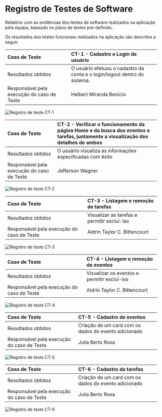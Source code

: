 # Registro de Testes de Software

Relatório com as evidências dos testes de software realizados na aplicação pela equipe, baseado no plano de testes pré-definido.

Os resultados dos testes funcionais realizados na aplicação são descritos a seguir.

|Caso de Teste    | CT-1 - Cadastro e Login de usuário |
|:---|:---|
| Resultados obtidos | O usuário efetuou o cadastro da conta e o login/logout dentro do sistema.   |
| Responsável pela execução do caso de Teste | Helbert Miranda Benício |

![Registro de teste CT-1](https://github.com/ICEI-PUC-Minas-PMV-ADS/pmv-ads-2023-2-e1-proj-web-t10-organizador-de-eventos/blob/main/codigo-fonte/pages/gif_testes/CT-1_-_Cadastro_e_Login_de_usuario.gif)

|Caso de Teste    | CT-2 - Verificar o funcionamento da página Home e da busca dos eventos e tarefas, juntamente a visualização dos detalhes de ambos |
|:---|:---|
| Resultados obtidos | O usuário visualiza as informações especificadas com êxito |
| Responsável pela execução do caso de Teste | Jefferson Wagner |

![Registro de teste CT-2 ](https://github.com/ICEI-PUC-Minas-PMV-ADS/pmv-ads-2023-2-e1-proj-web-t10-organizador-de-eventos/blob/main/codigo-fonte/pages/gif_testes/Pagina_inicial_-_CT_-_2.gif)

|Caso de Teste    | CT-3 - Listagem e remoção de tarefas |
|:---|:---|
| Resultados obtidos | Visualizar as tarefas e permitir excluí-las |
| Responsável pela execução do caso de Teste | Aldrin Taylor C. Bittencourt |

![Registro de teste CT-3 ](https://github.com/ICEI-PUC-Minas-PMV-ADS/pmv-ads-2023-2-e1-proj-web-t10-organizador-de-eventos/blob/main/codigo-fonte/pages/gif_testes/Tarefas.gif)

|Caso de Teste    | CT-4 - Listagem e remoção de eventos |
|:---|:---|
| Resultados obtidos | Visualizar os eventos e permitir excluí-los |
| Responsável pela execução do caso de Teste | Aldrin Taylor C. Bittencourt |

![Registro de teste CT-4 ](https://github.com/ICEI-PUC-Minas-PMV-ADS/pmv-ads-2023-2-e1-proj-web-t10-organizador-de-eventos/blob/main/codigo-fonte/pages/gif_testes/Eventos.gif)

|Caso de Teste    | CT-5 - Cadastro de eventos |
|:---|:---|
| Resultados obtidos | Criação de um card com os dados do evento adicionado |
| Responsável pela execução do caso de Teste | Julia Berto Rosa |

![Registro de teste CT-5 ](https://github.com/ICEI-PUC-Minas-PMV-ADS/pmv-ads-2023-2-e1-proj-web-t10-organizador-de-eventos/blob/main/codigo-fonte/pages/gif_testes/CT-6%20teste.gif)

|Caso de Teste    | CT-6 - Cadastro da tarefas |
|:---|:---|
| Resultados obtidos | Criação de um card com os dados do evento adicionado |
| Responsável pela execução do caso de Teste | Julia Berto Rosa |

![Registro de teste CT-6 ](https://github.com/ICEI-PUC-Minas-PMV-ADS/pmv-ads-2023-2-e1-proj-web-t10-organizador-de-eventos/blob/main/codigo-fonte/pages/gif_testes/Cadastro%20de%20Tarefa.gif)
